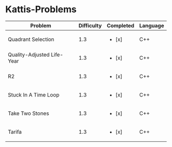 # Kattis-Problems

| Problem | Difficulty | Completed | Language |
| ----------- | ----------- | ----------- | ----------- |
| Quadrant Selection | 1.3 | <ul><li>[x]</li></ul> | C++ |
| Quality-Adjusted Life-Year | 1.3 | <ul><li>[x]</li></ul> | C++ |
| R2 | 1.3 | <ul><li>[x]</li></ul> | C++ |
| Stuck In A Time Loop | 1.3 | <ul><li>[x]</li></ul> | C++ |
| Take Two Stones | 1.3 | <ul><li>[x]</li></ul> | C++ |
| Tarifa | 1.3 | <ul><li>[x]</li></ul> | C++ |
